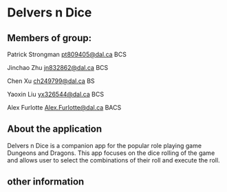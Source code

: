 # Delvers n Dice

## Members of group:

Patrick Strongman    pt809405@dal.ca		BCS 

Jinchao Zhu              jn832862@dal.ca		BCS 

Chen Xu                   ch249799@dal.ca		BS 

Yaoxin Liu               yx326544@dal.ca		BCS 

Alex Furlotte           Alex.Furlotte@dal.ca	BACS 

## About the application
Delvers n Dice is a companion app for the popular role playing game 
Dungeons and Dragons. This app focuses on the dice rolling of the 
game and allows user to select the combinations of their roll and 
execute the roll. 

## other information
